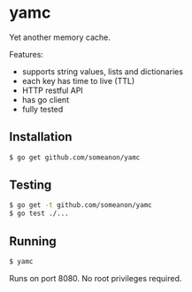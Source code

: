 # yamc
Yet another memory cache.

Features:
* supports string values, lists and dictionaries
* each key has time to live (TTL)
* HTTP restful API
* has go client
* fully tested


## Installation

```bash
$ go get github.com/someanon/yamc
```

## Testing

```bash
$ go get -t github.com/someanon/yamc
$ go test ./...
```

## Running

```bash
$ yamc
```

Runs on port 8080. No root privileges required.